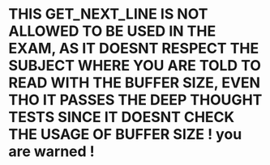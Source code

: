 # THIS GET_NEXT_LINE IS NOT ALLOWED TO BE USED IN THE EXAM, AS IT DOESNT RESPECT THE SUBJECT WHERE YOU ARE TOLD TO READ WITH THE BUFFER SIZE, EVEN THO IT PASSES THE DEEP THOUGHT TESTS SINCE IT DOESNT CHECK THE USAGE OF BUFFER SIZE ! you are warned !
